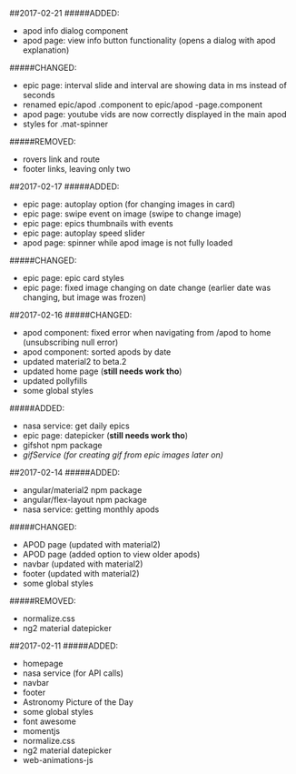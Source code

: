 ##2017-02-21
#####ADDED:
* apod info dialog component
* apod page: view info button functionality (opens a dialog with apod explanation)

#####CHANGED:
* epic page: interval slide and interval are showing data in ms instead of seconds
* renamed epic/apod .component to epic/apod -page.component
* apod page: youtube vids are now correctly displayed in the main apod
* styles for .mat-spinner

#####REMOVED:
* rovers link and route
* footer links, leaving only two



##2017-02-17
#####ADDED:
* epic page: autoplay option (for changing images in card)
* epic page: swipe event on image (swipe to change image)
* epic page: epics thumbnails with events
* epic page: autoplay speed slider
* apod page: spinner while apod image is not fully loaded

#####CHANGED:
* epic page: epic card styles
* epic page: fixed image changing on date change (earlier date was changing, but image was frozen)



##2017-02-16
#####CHANGED:
* apod component: fixed error when navigating from /apod to home
(unsubscribing null error)
* apod component: sorted apods by date
* updated material2 to beta.2
* updated home page (**still needs work tho**)
* updated pollyfills
* some global styles

#####ADDED:
* nasa service: get daily epics
* epic page: datepicker (**still needs work tho**)
* gifshot npm package
* _gifService (for creating gif from epic images later on)_



##2017-02-14
#####ADDED:
* angular/material2 npm package
* angular/flex-layout npm package
* nasa service: getting monthly apods

#####CHANGED:
* APOD page (updated with material2)
* APOD page (added option to view older apods)
* navbar (updated with material2)
* footer (updated with material2)
* some global styles

#####REMOVED:
* normalize.css
* ng2 material datepicker



##2017-02-11
#####ADDED:
* homepage
* nasa service (for API calls)
* navbar
* footer
* Astronomy Picture of the Day
* some global styles
* font awesome
* momentjs
* normalize.css
* ng2 material datepicker
* web-animations-js
